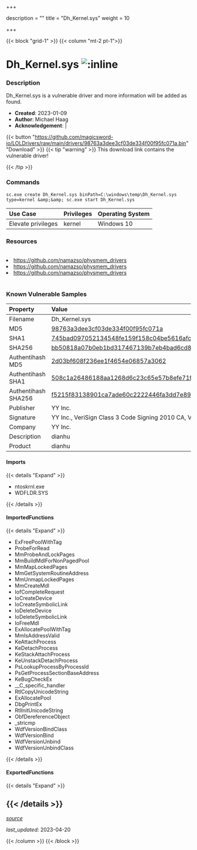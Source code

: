 +++

description = ""
title = "Dh_Kernel.sys"
weight = 10

+++


{{< block "grid-1" >}}
{{< column "mt-2 pt-1">}}


# Dh_Kernel.sys ![:inline](/images/twitter_verified.png) 


### Description

Dh_Kernel.sys is a vulnerable driver and more information will be added as found.

- **Created**: 2023-01-09
- **Author**: Michael Haag
- **Acknowledgement**:  | [](https://twitter.com/)

{{< button "https://github.com/magicsword-io/LOLDrivers/raw/main/drivers/98763a3dee3cf03de334f00f95fc071a.bin" "Download" >}}
{{< tip "warning" >}}
This download link contains the vulnerable driver!

{{< /tip >}}

### Commands

```
sc.exe create Dh_Kernel.sys binPath=C:\windows\temp\Dh_Kernel.sys type=kernel &amp;&amp; sc.exe start Dh_Kernel.sys
```

| Use Case | Privileges | Operating System | 
|:---- | ---- | ---- |
| Elevate privileges | kernel | Windows 10 |

### Resources
<br>
<li><a href=" https://github.com/namazso/physmem_drivers"> https://github.com/namazso/physmem_drivers</a></li>
<li><a href=" https://github.com/namazso/physmem_drivers"> https://github.com/namazso/physmem_drivers</a></li>
<li><a href="https://github.com/namazso/physmem_drivers">https://github.com/namazso/physmem_drivers</a></li>
<br>

### Known Vulnerable Samples

| Property           | Value |
|:-------------------|:------|
| Filename           | Dh_Kernel.sys |
| MD5                | [98763a3dee3cf03de334f00f95fc071a](https://www.virustotal.com/gui/file/98763a3dee3cf03de334f00f95fc071a) |
| SHA1               | [745bad097052134548fe159f158c04be5616afc2](https://www.virustotal.com/gui/file/745bad097052134548fe159f158c04be5616afc2) |
| SHA256             | [bb50818a07b0eb1bd317467139b7eb4bad6cd89053fecdabfeae111689825955](https://www.virustotal.com/gui/file/bb50818a07b0eb1bd317467139b7eb4bad6cd89053fecdabfeae111689825955) |
| Authentihash MD5   | [2d03bf608f236ee1f4654e06857a3062](https://www.virustotal.com/gui/search/authentihash%253A2d03bf608f236ee1f4654e06857a3062) |
| Authentihash SHA1  | [508c1a26486188aa1268d6c23c65e57b8efe71f6](https://www.virustotal.com/gui/search/authentihash%253A508c1a26486188aa1268d6c23c65e57b8efe71f6) |
| Authentihash SHA256| [f5215f83138901ca7ade60c2222446fa3dd7e8900a745bd339f8a596cb29356c](https://www.virustotal.com/gui/search/authentihash%253Af5215f83138901ca7ade60c2222446fa3dd7e8900a745bd339f8a596cb29356c) |
| Publisher         | YY Inc. |
| Signature         | YY Inc., VeriSign Class 3 Code Signing 2010 CA, VeriSign   |
| Company           | YY Inc. |
| Description       | dianhu |
| Product           | dianhu |


#### Imports
{{< details "Expand" >}}
* ntoskrnl.exe
* WDFLDR.SYS

{{< /details >}}
#### ImportedFunctions
{{< details "Expand" >}}
* ExFreePoolWithTag
* ProbeForRead
* MmProbeAndLockPages
* MmBuildMdlForNonPagedPool
* MmMapLockedPages
* MmGetSystemRoutineAddress
* MmUnmapLockedPages
* MmCreateMdl
* IofCompleteRequest
* IoCreateDevice
* IoCreateSymbolicLink
* IoDeleteDevice
* IoDeleteSymbolicLink
* IoFreeMdl
* ExAllocatePoolWithTag
* MmIsAddressValid
* KeAttachProcess
* KeDetachProcess
* KeStackAttachProcess
* KeUnstackDetachProcess
* PsLookupProcessByProcessId
* PsGetProcessSectionBaseAddress
* KeBugCheckEx
* __C_specific_handler
* RtlCopyUnicodeString
* ExAllocatePool
* DbgPrintEx
* RtlInitUnicodeString
* ObfDereferenceObject
* _stricmp
* WdfVersionBindClass
* WdfVersionBind
* WdfVersionUnbind
* WdfVersionUnbindClass

{{< /details >}}
#### ExportedFunctions
{{< details "Expand" >}}

{{< /details >}}
-----



[*source*](https://github.com/magicsword-io/LOLDrivers/tree/main/yaml/dh_kernel.yaml)

*last_updated:* 2023-04-20








{{< /column >}}
{{< /block >}}
